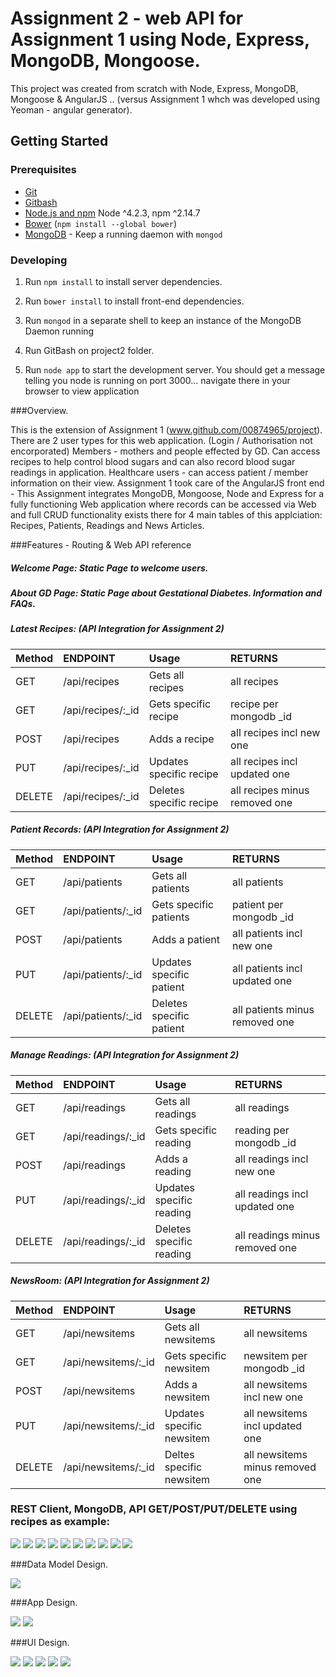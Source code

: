 # Assignment 2 - web API for Assignment 1 using Node, Express, MongoDB, Mongoose.

This project was created from scratch with Node, Express, MongoDB, Mongoose & AngularJS .. (versus Assignment 1 whch was developed using Yeoman - angular generator).

## Getting Started

### Prerequisites


- [Git](https://git-scm.com/)
- [Gitbash](https://git-scm.com/)
- [Node.js and npm](nodejs.org) Node ^4.2.3, npm ^2.14.7
- [Bower](bower.io) (`npm install --global bower`)
- [MongoDB](https://www.mongodb.org/) - Keep a running daemon with `mongod`

### Developing

1. Run `npm install` to install server dependencies.

2. Run `bower install` to install front-end dependencies.

3. Run `mongod` in a separate shell to keep an instance of the MongoDB Daemon running

4. Run GitBash on project2 folder.

5. Run `node app` to start the development server. You should get a message telling you node is running on port 3000... navigate there in your browser to view application


###Overview.

This is the extension of Assignment 1 (www.github.com/00874965/project).
There are 2 user types for this web application. (Login / Authorisation not encorporated)
Members - mothers and people effected by GD. Can access recipes to help control blood sugars and can also record blood sugar readings in application. Healthcare users - can access patient / member information on their view.
Assignment 1 took care of the AngularJS front end - This Assignment integrates MongoDB, Mongoose, Node and Express for a fully functioning Web application where records can be accessed via Web and full CRUD functionality exists there for 4 main tables of this applciation: Recipes, Patients, Readings and News Articles.

###Features - Routing & Web API reference 

##### Welcome Page: Static Page to welcome users.
##### About GD Page: Static Page about Gestational Diabetes. Information and FAQs.

##### Latest Recipes: (API Integration for Assignment 2) 

| Method        | ENDPOINT           | Usage                   | RETURNS					   |
| :------------ |:------------------ | :---------------------  | :---------------------------  |
| GET           | /api/recipes       | Gets all recipes        | all recipes                   |
| GET           | /api/recipes/:_id  | Gets specific recipe    | recipe per mongodb _id        |
| POST          | /api/recipes       | Adds a recipe           | all recipes incl new one      |
| PUT           | /api/recipes/:_id  | Updates specific recipe | all recipes incl updated one  |
| DELETE        | /api/recipes/:_id  | Deletes specific recipe | all recipes minus removed one |


##### Patient Records: (API Integration for Assignment 2)

| Method        | ENDPOINT            | Usage                    | RETURNS					     |
| :------------ |:------------------- | :----------------------  | :---------------------------- |
| GET           | /api/patients       | Gets all patients        | all patients                  |
| GET           | /api/patients/:_id  | Gets specific patients   | patient per mongodb _id       |
| POST          | /api/patients       | Adds a patient           | all patients incl new one     |
| PUT           | /api/patients/:_id  | Updates specific patient | all patients incl updated one |
| DELETE        | /api/patients/:_id  | Deletes specific patient | all patients minus removed one|

##### Manage Readings: (API Integration for Assignment 2)

| Method        | ENDPOINT            | Usage                     | RETURNS					      |
| :------------ |:------------------- | :-----------------------  | :---------------------------- |
| GET           | /api/readings       | Gets all readings         | all readings                  |
| GET           | /api/readings/:_id  | Gets specific reading     | reading per mongodb _id       |
| POST          | /api/readings       | Adds a reading            | all readings incl new one     |
| PUT           | /api/readings/:_id  | Updates specific reading  | all readings incl updated one |
| DELETE        | /api/readings/:_id  | Deletes specific reading  | all readings minus removed one|

##### NewsRoom: (API Integration for Assignment 2)

| Method        | ENDPOINT              | Usage                     | RETURNS					     |
| :------------ |:--------------------- | :-----------------------  | :----------------------------- |
| GET           | /api/newsitems        | Gets all newsitems        | all newsitems                  |
| GET           | /api/newsitems/:_id   | Gets specific newsitem    | newsitem per mongodb _id       |
| POST          | /api/newsitems        | Adds a newsitem           | all newsitems incl new one     |
| PUT           | /api/newsitems/:_id   | Updates specific newsitem | all newsitems incl updated one |
| DELETE        | /api/newsitems/:_id   | Deltes specific newsitem  | all newsitems minus removed one|

### REST Client, MongoDB, API GET/POST/PUT/DELETE using recipes as example:

![][Image18]
![][Image4]
![][Image5]
![][Image6]
![][Image7]
![][Image8]
![][Image9]
![][Image10]
![][Image11]
![][Image12]

###Data Model Design.

![][Image1]

###App Design.

![][Image2]
![][Image3]

###UI Design.

![][Image13]
![][Image14]
![][Image15]
![][Image16]
![][Image17]



[image1]: ./DataModel.PNG
[image2]: ./AppDesign.png
[image3]: ./AppDesignPackage.PNG
[image4]: ./RestClient_Testing_API_GET.PNG
[image5]: ./LocalHost_Testing_API_GET.PNG
[image6]: ./RestClient_Testing_API_GETBYID.PNG
[image7]: ./LocalHost_Testing_API_GETBYID.PNG
[image8]: ./RestClient_Testing_API_POST.PNG
[image9]: ./Mongo_Rest_POST_result.PNG
[image10]: ./RestClient_Testing_API_PUT.PNG
[image11]: ./LocalHost_Testing_API_PUT_Update.PNG
[image12]: ./RestClient_Testing_API_DELETE.PNG
[image13]: ./Home_NavBar.PNG
[image14]: ./Recipes.PNG
[image15]: ./Patients.PNG
[image16]: ./Readings.PNG
[image17]: ./NewsRoom.PNG
[image18]: ./MongoDB_Collections.PNG
